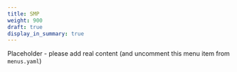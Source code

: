 ```yaml
---
title: SMP
weight: 900
draft: true
display_in_summary: true
---
```


Placeholder - please add real content (and uncomment this menu item from `menus.yaml`)
